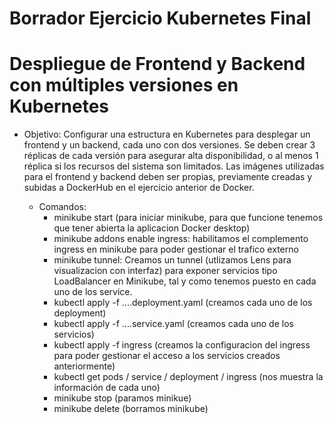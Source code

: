 # Borrador Ejercicio Kubernetes Final
# Despliegue de Frontend y Backend con múltiples versiones en Kubernetes
- Objetivo: Configurar una estructura en Kubernetes para desplegar un frontend y un backend, cada uno con dos versiones. Se deben crear 3 réplicas de cada versión para asegurar alta disponibilidad, o al menos 1 réplica si los recursos del sistema son limitados. Las imágenes utilizadas para el frontend y backend deben ser propias, previamente creadas y subidas a DockerHub en el ejercicio anterior de Docker.

  * Comandos: 
    - minikube start (para iniciar minikube, para que funcione tenemos que tener abierta la aplicacion Docker desktop)
    - minikube addons enable ingress: habilitamos el complemento ingress en minikube para poder gestionar el trafico externo
    - minikube tunnel: Creamos un tunnel (utlizamos Lens para visualizacion con interfaz) para exponer servicios tipo LoadBalancer en Minikube, tal y como tenemos puesto en cada uno de los service. 
    - kubectl apply -f ....deployment.yaml (creamos cada uno de los deployment) 
    - kubectl apply -f ....service.yaml (creamos cada uno de los servicios)
    - kubectl apply -f ingress (creamos la configuracion del ingress para poder gestionar el acceso a los servicios creados anteriormente)
    - kubectl get pods / service / deployment / ingress (nos muestra la información de cada uno)
    - minikube stop (paramos minikue)
    - minikube delete (borramos minikube)

